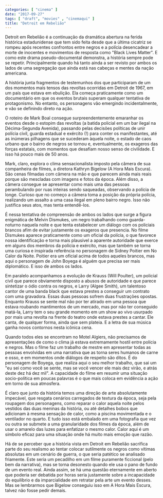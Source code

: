 ```yaml
---
categories: [ "cinema" ]
date: "2017-09-27"
tags: [ "draft", "movies" , "cinemaqui" ]
title: "Detroit em Rebelião"
---
```

Detroit em Rebelião é a continuação da dramática abertura na ferida histórica estadunidense que tem sido feita desde que a última cicatriz se rompeu após recentes confrontos entre negros e a polícia desencadear a morte de inocentes e movimentos de resposta como "Black Lives Matter". E como este drama pseudo-documental demonstra, a história sempre pode se repetir. Principalmente quando há tanto ainda a ser revisto por ambos os lados de uma segregação que ainda está nas cabeças e mentes da nação americana.

A história junta fragmentos de testemunhos dos que participaram de um dos momentos mais tensos das revoltas ocorridas em Detroit de 1967, em um país que estava em ebulição. Ela começa praticamente como um documentário em que os eventos brutais superam qualquer tentativa de protagonismo. No entanto, os personagens vão emergindo incidentalmente, e vão se definindo direto na ação.

O roteiro de Mark Boal consegue surpreendentemente emaranhar os eventos desde o estopim das revoltas (a batida policial em um bar ilegal na Décima-Segunda Avenida), passando pelas decisões políticas de unir polícia civil, guarda estadual e exército (!) para conter os manifestantes, até as inúmeras pilhagens que se sucederam àquela noite, o estado de caos urbano que o bairro de negros se tornou e, eventualmente, os exageros das forças estatais, com momentos que desafiam nosso senso de civilidade. E isso há pouco mais de 50 anos.

Mark, claro, explora o clima sensacionalista imposto pela câmera de sua companheira de filmes, a diretora Kathryn Bigelow (A Hora Mais Escura). São cenas filmadas com câmera na mão e que parecem ainda mais reais porque são mescladas com imagens e fotos da época. Além disso, a câmera consegue se apresentar como mais uma das pessoas perambulando por ruas inteiras sendo saqueadas, observando a polícia de longe. Curioso que no começo a câmera toma a posição da própria polícia, realizando um assalto a uma casa ilegal em pleno bairro negro. Isso não justifica seus atos, mas tenta entendê-los.

É nessa tentativa de compreensão de ambos os lados que surge a figura enigmática de Melvin Dismukes, um negro trabalhando como guarda-noturno naquela noite e que tenta estabelecer um diálogo com os policiais brancos afim de evitar justamente os exageros que presencia. No filme Dismukes aparece praticamente como um oficial da polícia, o que favorece nossa identificação e torna mais plausível a aparente autoridade que exerce em alguns dos membros da polícia e exército, mas que também se torna uma curiosa e inspirada referência no personagem de Sidney Poitier em No Calor da Noite. Poitier era um oficial acima de todos aqueles brancos, mas aqui o personagem de John Boyega é alguém que precisa ser mais diplomático. E isso de ambos os lados.

Em paralelo acompanhamos a evolução de Krauss (Will Poulter), um policial civil que parece obviamente disposto a abusos de autoridade e que parece sintetizar o ódio contra os negros, e Larry (Algee Smith), um talentoso cantor de uma banda black que estava prestes a conseguir um contrato com uma gravadora. Essas duas pessoas sofrem duas frustrações opostas. Enquanto Krauss se sente mal não por ter atirado em uma pessoa que estava roubando mantimentos de um mercado, mas por não ter conseguido matá-la, Larry tem o seu grande momento em um show ao vivo usurpado por mais uma revolta na frente do teatro onde estava prestes a cantar. Ele canta, de qualquer forma, ainda que sem plateia. E a letra de sua música ganha novos contornos nesta icônica cena.

Quando todos eles se encontram no Motel Algiers, não precisamos de apresentações de como o clima já estava extremamente hostil entre polícia e negros. Mas o filme faz um trabalho de mestre em apresentar todas as pessoas envolvidas em uma narrativa que as torna seres humanos de carne e osso, e em momentos onde diálogos de respeito são ditos. É do personagem de Boyega, que realiza aqui o seu melhor trabalho, que sai um "eu sei como você se sente, mas se você vencer ele mais dez virão, e atrás deste dez há dez mil". A capacidade do filme em resumir uma situação socio-política em poucas palavras é o que mais coloca em evidência a ação em torno de sua atmosfera.

É claro que junto da história temos uma direção de arte absolutamente impecável, que resgata cenários carregados de textura da época, seja pela roupagem dos personagens, como reparar o calor aquela noite pelos vestidos das duas meninas da história, ou até detalhes bobos que adicionam à mesma sensação de calor, como a piscina movimentada e o ventilador no quarto. E tudo isso está embalado em uma fotografia que vez ou outra se submete a uma granularidade dos filmes da época, além de usar o amarelo das luzes para enfatizar o mesmo calor. Calor aqui é um símbolo eficaz para uma situação onde há muito mais emoção que razão.

Há de se perceber que a história vista em Detroit em Rebelião sacrifica parte do seu realismo ao tentar colocar sutilmente os negros como vítimas absolutas em um cenário de guerra, o que seria patético se analisado friamente. Este seria um pecadilho em um filme puramente ficcional (pelo bem da narrativa), mas se torna desonesto quando ele usa o pano de fundo de um evento real. Ainda assim, se há uma questão eternamente em aberto que poderia ser debatida por horas seria justamente sobre a incapacidade do equilíbrio e da imparcialidade em retratar pela arte um evento desses. Mas se lembrarmos que Bigelow conseguiu isso em A Hora Mais Escura, talvez não fosse pedir demais.
